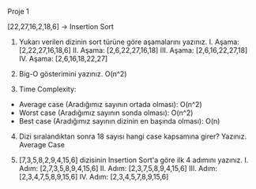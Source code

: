 Proje 1

[22,27,16,2,18,6] -> Insertion Sort

1) Yukarı verilen dizinin sort türüne göre aşamalarını yazınız.
I. Aşama: [2,22,27,16,18,6]
II. Aşama: [2,6,22,27,16,18]
III. Aşama: [2,6,16,22,27,18]
IV. Aşama: [2,6,16,18,22,27]

2) Big-O gösterimini yazınız.
O(n^2)

3) Time Complexity:
- Average case (Aradığımız sayının ortada olması): O(n^2)
- Worst case (Aradığımız sayının sonda olması): O(n^2)
- Best case (Aradığımız sayının dizinin en başında olması): O(n)


4) Dizi sıralandıktan sonra 18 sayısı hangi case kapsamına girer? Yazınız.
Average Case

5) [7,3,5,8,2,9,4,15,6] dizisinin Insertion Sort'a göre ilk 4 adımını yazınız.
I. Adım: [2,7,3,5,8,9,4,15,6] 
II. Adım: [2,3,7,5,8,9,4,15,6] 
III. Adım: [2,3,4,7,5,8,9,15,6] 
IV. Adım: [2,3,4,5,7,8,9,15,6] 

